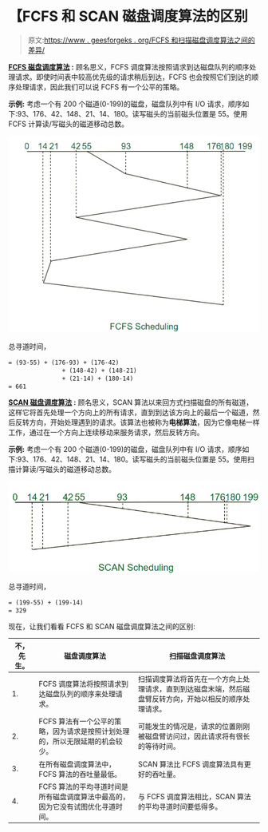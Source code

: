 # 【FCFS 和 SCAN 磁盘调度算法的区别

> 原文:[https://www . geesforgeks . org/FCFS 和扫描磁盘调度算法之间的差异/](https://www.geeksforgeeks.org/difference-between-fcfs-and-scan-disk-scheduling-algorithms/)

**[FCFS 磁盘调度算法](https://www.geeksforgeeks.org/fcfs-disk-scheduling-algorithms/) :**
顾名思义，FCFS 调度算法按照请求到达磁盘队列的顺序处理请求。即使时间表中较高优先级的请求稍后到达，FCFS 也会按照它们到达的顺序处理请求，因此我们可以说 FCFS 有一个公平的策略。

**示例:**
考虑一个有 200 个磁道(0-199)的磁盘，磁盘队列中有 I/O 请求，顺序如下:93、176、42、148、21、14、180。读写磁头的当前磁头位置是 55。使用 FCFS 计算读/写磁头的磁道移动总数。

![](img/fc86c177767119fc5e14f65063d88836.png)

总寻道时间，

```
= (93-55) + (176-93) + (176-42) 
               + (148-42) + (148-21) 
               + (21-14) + (180-14) 
= 661  
```

**[SCAN 磁盘调度算法](https://www.geeksforgeeks.org/scan-elevator-disk-scheduling-algorithms/) :**
顾名思义，SCAN 算法以来回方式扫描磁盘的所有磁道，这样它将首先处理一个方向上的所有请求，直到到达该方向上的最后一个磁道，然后反转方向，开始处理遇到的请求。该算法也被称为**电梯算法**，因为它像电梯一样工作，通过在一个方向上连续移动来服务请求，然后反转方向。

**示例:**
考虑一个有 200 个磁道(0-199)的磁盘，磁盘队列中有 I/O 请求，顺序如下:93、176、42、148、21、14、180。读写磁头的当前磁头位置是 55。使用扫描计算读/写磁头的磁道移动总数。

![](img/6989bd4e2bd4badb0bea755059aeccf9.png)

总寻道时间，

```
= (199-55) + (199-14) 
= 329  
```

现在，让我们看看 FCFS 和 SCAN 磁盘调度算法之间的区别:

<center>

| 不，先生。 | 磁盘调度算法 | 扫描磁盘调度算法 |
| --- | --- | --- |
| 1. | FCFS 调度算法将按照请求到达磁盘队列的顺序来处理请求。 | 扫描调度算法将首先在一个方向上处理请求，直到到达磁盘末端，然后磁盘臂反转方向，开始以相反的顺序处理请求。 |
| 2. | FCFS 算法有一个公平的策略，因为请求是按照计划处理的，所以无限延期的机会较少。 | 可能发生的情况是，请求的位置刚刚被磁盘臂访问过，因此请求将有很长的等待时间。 |
| 3. | 在所有磁盘调度算法中，FCFS 算法的吞吐量最低。 | SCAN 算法比 FCFS 调度算法具有更好的吞吐量。 |
| 4. | FCFS 算法的平均寻道时间是所有磁盘调度算法中最高的，因为它没有试图优化寻道时间。 | 与 FCFS 调度算法相比，SCAN 算法的平均寻道时间要低得多。 |

</center>